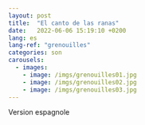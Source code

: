 ```yaml
---
layout: post
title:  "El canto de las ranas"
date:   2022-06-06 15:19:10 +0200
lang: es
lang-ref: "grenouilles"
categories: son
carousels:
  - images:
    - image: /imgs/grenouilles01.jpg
    - image: /imgs/grenouilles02.jpg
    - image: /imgs/grenouilles03.jpg
---
```

Version espagnole
